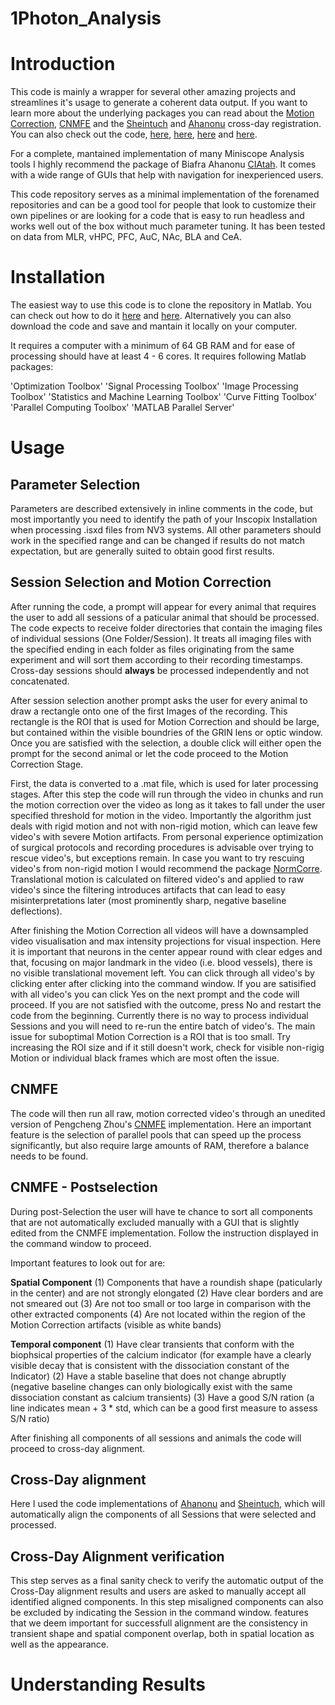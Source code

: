 # 1Photon_Analysis

# Introduction #
This code is mainly a wrapper for several other amazing projects and streamlines it's usage to generate a coherent data output. If you want to learn more about the underlying packages you can read about the [Motion Correction](https://www.osapublishing.org/ol/abstract.cfm?uri=ol-33-2-156), [CNMFE](https://elifesciences.org/articles/28728) and the [Sheintuch](https://www.cell.com/cell-reports/pdf/S2211-1247(17)31430-4.pdf) and [Ahanonu](https://www.science.org/doi/full/10.1126/science.aap8586) cross-day registration. You can also check out the code, [here](https://www.mathworks.com/matlabcentral/fileexchange/18401-efficient-subpixel-image-registration-by-cross-correlation), [here](https://github.com/zhoupc/CNMF_E), [here](https://github.com/zivlab/CellReg) and [here](https://github.com/bahanonu/ciatah).

For a complete, mantained implementation of many Miniscope Analysis tools I highly recommend the package of Biafra Ahanonu [CIAtah](https://github.com/bahanonu/ciatah). It comes with a wide range of GUIs that help with navigation for inexperienced users. 

This code repository serves as a minimal implementation of the forenamed repositories and can be a good tool for people that look to customize their own pipelines or are looking for a code that is easy to run headless and works well out of the box without much parameter tuning. It has been tested on data from MLR, vHPC, PFC, AuC, NAc, BLA and CeA. 

# Installation #
The easiest way to use this code is to clone the repository in Matlab. You can check out how to do it [here](https://www.mathworks.com/help/matlab/matlab_prog/retrieve-from-git-repository.html) and [here](https://www.youtube.com/watch?v=O7A27uMduo0). Alternatively you can also download the code and save and mantain it locally on your computer. 

It requires a computer with a minimum of 64 GB RAM and for ease of processing should have at least 4 - 6 cores. It requires following Matlab packages:

'Optimization Toolbox'
'Signal Processing Toolbox'
'Image Processing Toolbox'
'Statistics and Machine Learning Toolbox'
'Curve Fitting Toolbox'
'Parallel Computing Toolbox'
'MATLAB Parallel Server'

# Usage #
## Parameter Selection ##
Parameters are described extensively in inline comments in the code, but most importantly you need to identify the path of your Inscopix Installation when processing .isxd files from NV3 systems. All other parameters should work in the specified range and can be changed if results do not match expectation, but are generally suited to obtain good first results.

## Session Selection and Motion Correction ##
After running the code, a prompt will appear for every animal that requires the user to add all sessions of a paticular animal that should be processed. The code expects to receive folder directories that contain the imaging files of individual sessions (One Folder/Session). It treats all imaging files with the specified ending in each folder as files originating from the same experiment and will sort them according to their recording timestamps. Cross-day sessions should **always** be processed independently and not concatenated.

After session selection another prompt asks the user for every animal to draw a rectangle onto one of the first Images of the recording. This rectangle is the ROI that is used for Motion Correction and should be large, but contained within the visible boundries of the GRIN lens or optic window. Once you are satisfied with the selection, a double click will either open the prompt for the second animal or let the code proceed to the Motion Correction Stage.

First, the data is converted to a .mat file, which is used for later processing stages. After this step the code will run through the video in chunks and run the motion correction over the video as long as it takes to fall under the user specified threshold for motion in the video. Importantly the algorithm just deals with rigid motion and not with non-rigid motion, which can leave few video's with severe Motion artifacts. From personal experience optimization of surgical protocols and recording procedures is advisable over trying to rescue video's, but exceptions remain. In case you want to try rescuing video's from non-rigid motion I would recommend the package [NormCorre](https://github.com/flatironinstitute/NoRMCorre). Translational motion is calculated on filtered video's and applied to raw video's since the filtering introduces artifacts that can lead to easy misinterpretations later (most prominently sharp, negative baseline deflections).

After finishing the Motion Correction all videos will have a downsampled video visualisation and max intensity projections for visual inspection. Here it is important that neurons in the center appear round with clear edges and that, focusing on major landmark in the video (i.e. blood vessels), there is no visible translational movement left. You can click through all video's by clicking enter after clicking into the command window. If you are satisified with all video's you can click Yes on the next prompt and the code will proceed.
If you are not satisfied with the outcome, press No and restart the code from the beginning. Currently there is no way to process individual Sessions and you will need to re-run the entire batch of video's. The main issue for suboptimal Motion Correction is a ROI that is too small. Try increasing the ROI size and if it still doesn't work, check for visible non-rigig Motion or individual black frames which are most often the issue.

## CNMFE ##
The code will then run all raw, motion corrected video's through an unedited version of Pengcheng Zhou's [CNMFE](https://github.com/zhoupc/CNMF_E) implementation. Here an important feature is the selection of parallel pools that can speed up the process significantly, but also require large amounts of RAM, therefore a balance needs to be found. 

## CNMFE - Postselection ##
During post-Selection the user will have te chance to sort all components that are not automatically excluded manually with a GUI that is slightly edited from the CNMFE implementation. Follow the instruction displayed in the command window to proceed.

Important features to look out for are:

**Spatial Component**
(1) Components that have a roundish shape (paticularly in the center) and are not strongly elongated 
(2) Have clear borders and are not smeared out
(3) Are not too small or too large in comparison with the other extracted components
(4) Are not located within the region of the Motion Correction artifacts (visible as white bands)

**Temporal component**
(1) Have clear transients that conform with the biophsical properties of the calcium indicator (for example have a clearly visible decay that is consistent with the dissociation constant of the Indicator)
(2) Have a stable baseline that does not change abruptly (negative baseline changes can only biologically exist with the same dissociation constant as calcium transients)
(3) Have a good S/N ration (a line indicates mean + 3 * std, which can be a good first measure to assess S/N ratio)

After finishing all components of all sessions and animals the code will proceed to cross-day alignment.

## Cross-Day alignment ##
Here I used the code implementations of [Ahanonu](https://github.com/bahanonu/ciatah) and [Sheintuch](https://www.cell.com/cell-reports/pdf/S2211-1247(17)31430-4.pdf), which will automatically align the components of all Sessions that were selected and processed.

## Cross-Day Alignment verification ##
This step serves as a final sanity check to verify the automatic output of the Cross-Day alignment results and users are asked to manually accept all identified aligned components. In this step misaligned components can also be excluded by indicating the Session in the command window. features that we deem important for successfull alignment are the consistency in transient shape and spatial component overlap, both in spatial location as well as the appearance.

# Understanding Results #








